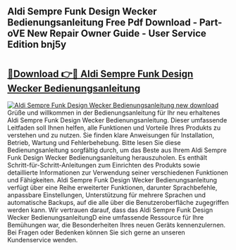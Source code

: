 ## Aldi Sempre Funk Design Wecker Bedienungsanleitung Free Pdf Download - Part-oVE New Repair Owner Guide - User Service Edition bnj5y

# <h2><a href="http://df4jfst.blite.top/?on=Aldi+Sempre+Funk+Design+Wecker+Bedienungsanleitung">🔗Download 👉🔴 Aldi Sempre Funk Design Wecker Bedienungsanleitung</a></h2>

[![Aldi Sempre Funk Design Wecker Bedienungsanleitung new download](https://i.imgur.com/lujVjoI.png)](http://df4jfst.blite.top/?on=Aldi+Sempre+Funk+Design+Wecker+Bedienungsanleitung)
Grüße und willkommen in der Bedienungsanleitung für Ihr neu erhaltenes Aldi Sempre Funk Design Wecker Bedienungsanleitung. Dieser umfassende Leitfaden soll Ihnen helfen, alle Funktionen und Vorteile Ihres Produkts zu verstehen und zu nutzen. Sie finden klare Anweisungen für Installation, Betrieb, Wartung und Fehlerbehebung. Bitte lesen Sie diese Bedienungsanleitung sorgfältig durch, um das Beste aus Ihrem Aldi Sempre Funk Design Wecker Bedienungsanleitung herauszuholen. Es enthält Schritt-für-Schritt-Anleitungen zum Einrichten des Produkts sowie detaillierte Informationen zur Verwendung seiner verschiedenen Funktionen und Fähigkeiten. Aldi Sempre Funk Design Wecker Bedienungsanleitung verfügt über eine Reihe erweiterter Funktionen, darunter Sprachbefehle, anpassbare Einstellungen, Unterstützung für mehrere Sprachen und automatische Backups, auf die alle über die Benutzeroberfläche zugegriffen werden kann. Wir vertrauen darauf, dass das Aldi Sempre Funk Design Wecker BedienungsanleitungD eine umfassende Ressource für Ihre Bemühungen war, die Besonderheiten Ihres neuen Geräts kennenzulernen. Bei Fragen oder Bedenken können Sie sich gerne an unseren Kundenservice wenden.
